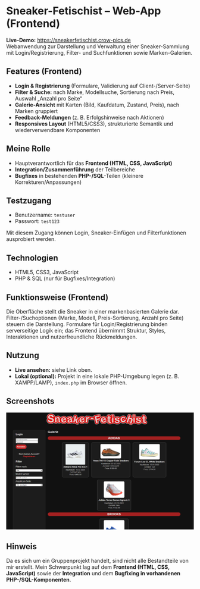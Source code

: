 # Sneaker-Fetischist – Web-App (Frontend)

**Live-Demo:** https://sneakerfetischist.crow-pics.de  
Webanwendung zur Darstellung und Verwaltung einer Sneaker-Sammlung mit Login/Registrierung, Filter- und Suchfunktionen sowie Marken-Galerien.

## Features (Frontend)
- **Login & Registrierung** (Formulare, Validierung auf Client-/Server-Seite)
- **Filter & Suche:** nach Marke, Modellsuche, Sortierung nach Preis, Auswahl „Anzahl pro Seite“
- **Galerie-Ansicht** mit Karten (Bild, Kaufdatum, Zustand, Preis), nach Marken gruppiert
- **Feedback-Meldungen** (z. B. Erfolgshinweise nach Aktionen)
- **Responsives Layout** (HTML5/CSS3), strukturierte Semantik und wiederverwendbare Komponenten

## Meine Rolle
- Hauptverantwortlich für das **Frontend (HTML, CSS, JavaScript)**
- **Integration/Zusammenführung** der Teilbereiche
- **Bugfixes** in bestehenden **PHP-/SQL**-Teilen (kleinere Korrekturen/Anpassungen)

## Testzugang
- Benutzername: `testuser`  
- Passwort: `test123`  

Mit diesem Zugang können Login, Sneaker-Einfügen und Filterfunktionen ausprobiert werden.

## Technologien
- HTML5, CSS3, JavaScript
- PHP & SQL (nur für Bugfixes/Integration)

## Funktionsweise (Frontend)
Die Oberfläche stellt die Sneaker in einer markenbasierten Galerie dar. Filter-/Suchoptionen (Marke, Modell, Preis-Sortierung, Anzahl pro Seite) steuern die Darstellung. Formulare für Login/Registrierung binden serverseitige Logik ein; das Frontend übernimmt Struktur, Styles, Interaktionen und nutzerfreundliche Rückmeldungen.

## Nutzung
- **Live ansehen:** siehe Link oben.
- **Lokal (optional):** Projekt in eine lokale PHP-Umgebung legen (z. B. XAMPP/LAMP), `index.php` im Browser öffnen.

## Screenshots
![Screenshot](images/screenshot.png) 

## Hinweis
Da es sich um ein Gruppenprojekt handelt, sind nicht alle Bestandteile von mir erstellt. Mein Schwerpunkt lag auf dem **Frontend (HTML, CSS, JavaScript)** sowie der **Integration** und dem **Bugfixing in vorhandenen PHP-/SQL-Komponenten**.
